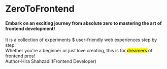 # ZeroToFrontend
<h4>Embark on an exciting journey from absolute zero to mastering the art of frontend development!</h4>
It is a collection of experiments $ user-friendly web experiences step by step.
<br>
Whether you're a beginner or just love creating, this is for <mark>dreamers </mark> of frontend pros!
<br>
Author-Hira Shahzadi!(Frontend Developer)
